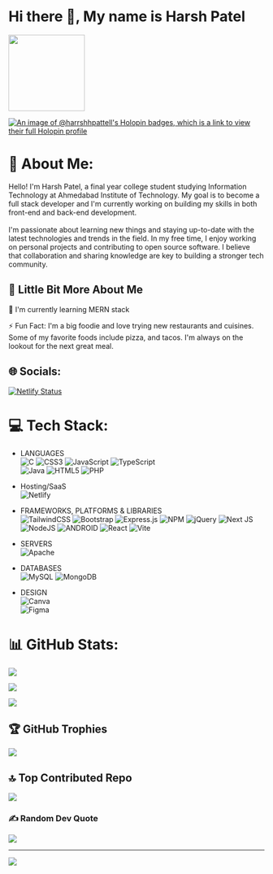 
<!--
**Harrshhpattell/harrshhpattell** is a ✨ _special_ ✨ repository because its `README.md` (this file) appears on your GitHub profile.

Here are some ideas to get you started:

- 🔭 I’m currently working on ...
- 🌱 I’m currently learning ...
- 👯 I’m looking to collaborate on ...
- 🤔 I’m looking for help with ...
- 💬 Ask me about ...
- 📫 How to reach me: ...
- 😄 Pronouns: ...
- ⚡ Fun fact: ...
-->

# Hi there 👋, My name is Harsh Patel

<img src="./hello.gif" width="150" height="150">

<!-- <img width="100%" src="https://github.com/Harrshhpattell/harrshhpattell/blob/main/github-header-image%20(1).png?raw=true" alt="my banner"> -->
[![An image of @harrshhpattell's Holopin badges, which is a link to view their full Holopin profile](https://holopin.me/harrshhpattell)](https://holopin.io/@harrshhpattell)
<!-- ![github-header-image (1)](https://github.com/Harrshhpattell/harrshhpattell/assets/102842153/0002507b-3666-4b4d-b8fb-adc18e64dafe) -->

# 💫 About Me:
Hello! I'm Harsh Patel, a final year college student studying Information Technology at Ahmedabad Institute of Technology. My goal is to become a full stack developer and I'm currently working on building my skills in both front-end and back-end development.<br><br>I'm passionate about learning new things and staying up-to-date with the latest technologies and trends in the field. In my free time, I enjoy working on personal projects and contributing to open source software. I believe that collaboration and sharing knowledge are key to building a stronger tech community.


## 💫 Little Bit More About Me
<p>🌱 I'm currently learning MERN stack</p>
<p>⚡ Fun Fact: I'm a big foodie and love trying new restaurants and cuisines. Some of my favorite foods include pizza, and tacos. I'm always on the lookout for the next great meal.</p>

## 🌐 Socials:
<!-- [![Instagram](https://img.shields.io/badge/Instagram-%23E4405F.svg?logo=Instagram&logoColor=white)](https://instagram.com/harrshhpattell) [![LinkedIn](https://img.shields.io/badge/LinkedIn-%230077B5.svg?logo=linkedin&logoColor=white)](https://linkedin.com/in/https://www.linkedin.com/in/harshpatell) [![Twitter](https://img.shields.io/badge/Twitter-%231DA1F2.svg?logo=Twitter&logoColor=white)](https://twitter.com/harrshhpattell) -->
[![Netlify Status](https://api.netlify.com/api/v1/badges/ea11e377-d6bb-4f40-b9dd-441615e68552/deploy-status)](https://central-link-hp.netlify.app/)

# 💻 Tech Stack:
- LANGUAGES          
![C](https://img.shields.io/badge/c-%2300599C.svg?style=for-the-badge&logo=c&logoColor=white) 
![CSS3](https://img.shields.io/badge/css3-%231572B6.svg?style=for-the-badge&logo=css3&logoColor=white) 
![JavaScript](https://img.shields.io/badge/javascript-%23323330.svg?style=for-the-badge&logo=javascript&logoColor=%23F7DF1E)
![TypeScript](https://img.shields.io/badge/typescript-%23007ACC.svg?style=for-the-badge&logo=typescript&logoColor=white)    
![Java](https://img.shields.io/badge/java-%23ED8B00.svg?style=for-the-badge&logo=java&logoColor=white)
![HTML5](https://img.shields.io/badge/html5-%23E34F26.svg?style=for-the-badge&logo=html5&logoColor=white) 
![PHP](https://img.shields.io/badge/php-%23777BB4.svg?style=for-the-badge&logo=php&logoColor=white)   

- Hosting/SaaS            
![Netlify](https://img.shields.io/badge/netlify-%23000000.svg?style=for-the-badge&logo=netlify&logoColor=#00C7B7)   

- FRAMEWORKS, PLATFORMS & LIBRARIES        
![TailwindCSS](https://img.shields.io/badge/tailwindcss-%2338B2AC.svg?style=for-the-badge&logo=tailwind-css&logoColor=white)
![Bootstrap](https://img.shields.io/badge/bootstrap-%23563D7C.svg?style=for-the-badge&logo=bootstrap&logoColor=white)
![Express.js](https://img.shields.io/badge/express.js-%23404d59.svg?style=for-the-badge&logo=express&logoColor=%2361DAFB) 
![NPM](https://img.shields.io/badge/NPM-%23000000.svg?style=for-the-badge&logo=npm&logoColor=white) 
![jQuery](https://img.shields.io/badge/jquery-%230769AD.svg?style=for-the-badge&logo=jquery&logoColor=white) 
![Next JS](https://img.shields.io/badge/Next-black?style=for-the-badge&logo=next.js&logoColor=white)
![NodeJS](https://img.shields.io/badge/node.js-6DA55F?style=for-the-badge&logo=node.js&logoColor=white)
![ANDROID](https://img.shields.io/badge/android-%2320232a.svg?style=for-the-badge&logo=android&logoColor=%a4c639)
![React](https://img.shields.io/badge/react-%2320232a.svg?style=for-the-badge&logo=react&logoColor=%2361DAFB)
![Vite](https://img.shields.io/badge/vite-%23646CFF.svg?style=for-the-badge&logo=vite&logoColor=white)     

- SERVERS          
![Apache](https://img.shields.io/badge/apache-%23D42029.svg?style=for-the-badge&logo=apache&logoColor=white)      

- DATABASES        
![MySQL](https://img.shields.io/badge/mysql-%2300f.svg?style=for-the-badge&logo=mysql&logoColor=white)
![MongoDB](https://img.shields.io/badge/MongoDB-%234ea94b.svg?style=for-the-badge&logo=mongodb&logoColor=white)     

- DESIGN         
![Canva](https://img.shields.io/badge/Canva-%2300C4CC.svg?style=for-the-badge&logo=Canva&logoColor=white) 	
![Figma](https://img.shields.io/badge/figma-%23F24E1E.svg?style=for-the-badge&logo=figma&logoColor=white) 

# 📊 GitHub Stats:
![](https://github-readme-stats.vercel.app/api?username=harrshhpattell&theme=vue&hide_border=false&include_all_commits=false&count_private=false)<br/>

![](https://github-readme-streak-stats.herokuapp.com/?user=harrshhpattell&theme=vue&hide_border=false)<br/>

![](https://github-readme-stats.vercel.app/api/top-langs/?username=harrshhpattell&theme=vue&hide_border=false&include_all_commits=false&count_private=false&layout=compact)

## 🏆 GitHub Trophies
![](https://github-profile-trophy.vercel.app/?username=harrshhpattell&theme=flat&no-frame=true&no-bg=false&margin-w=4)

## 🔝 Top Contributed Repo
![](https://github-contributor-stats.vercel.app/api?username=harrshhpattell&limit=5&theme=flat&combine_all_yearly_contributions=true)

### ✍️ Random Dev Quote
![](https://quotes-github-readme.vercel.app/api?type=horizontal&theme=light)    


---
[![](https://visitcount.itsvg.in/api?id=harrshhpattell&icon=4&color=6)](https://visitcount.itsvg.in)
<!-- credit 👇👇 -->
<!-- Proudly created with GPRM ( https://gprm.itsvg.in ) -->
